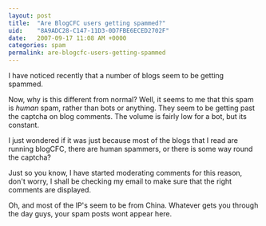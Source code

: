 ```yaml
---
layout: post
title:  "Are BlogCFC users getting spammed?"
uid:	"8A9ADC28-C147-11D3-0D7FBE6ECED2702F"
date:   2007-09-17 11:08 AM +0000
categories: spam
permalink: are-blogcfc-users-getting-spammed
---
```

I have noticed recently that a number of blogs seem to be getting spammed.

Now, why is this different from normal? Well, it seems to me that this spam is *human* spam, rather than bots or anything. They seem to be getting past the captcha on blog comments. The volume is fairly low for a bot, but its constant.

I just wondered if it was just because most of the blogs that I read are running blogCFC, there are human spammers, or there is some way round the captcha?

Just so you know, I have started moderating comments for this reason, don't worry, I shall be checking my email to make sure  that the right comments are displayed. 

Oh, and most of the IP's seem to be from China. Whatever gets you through the day guys, your spam posts wont appear here.